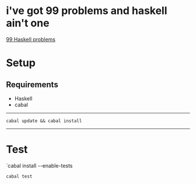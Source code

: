 i've got 99 problems and haskell ain't one
==========================================

[99 Haskell problems](https://wiki.haskell.org/H-99:_Ninety-Nine_Haskell_Problems)




# Setup

## Requirements

- Haskell
- cabal

---

`cabal update && cabal install`

---

# Test

`cabal install --enable-tests

`cabal test`
